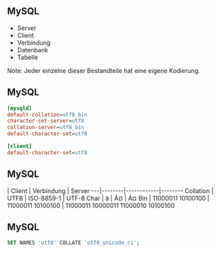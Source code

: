 ## MySQL

* Server <!-- .element: class="fragment" -->
* Client <!-- .element: class="fragment" -->
* Verbindung <!-- .element: class="fragment" -->
* Datenbank <!-- .element: class="fragment" -->
* Tabelle <!-- .element: class="fragment" -->

Note: Jeder einzelne dieser Bestandteile hat eine eigene Kodierung.



## MySQL

```ini
[mysqld]
default-collation=utf8_bin
character-set-server=utf8
collation-server=utf8_bin
default-character-set=utf8

[client]
default-character-set=utf8
```



## MySQL

   | Client | Verbindung | Server
---|--------|------------|--------
Collation | UTF8 | ISO-8859-1 | UTF-8
Char | ä | Ã¤ | Ã¤
Bin | 11000011 10100100 | 11000011 10100100 | 11000011 10000011 11000010 10100100




## MySQL

```sql
SET NAMES 'utf8' COLLATE 'utf8_unicode_ci';
```